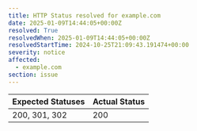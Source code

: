 ```yaml
---
title: HTTP Status resolved for example.com
date: 2025-01-09T14:44:05+00:00Z
resolved: True
resolvedWhen: 2025-01-09T14:44:05+00:00Z
resolvedStartTime: 2024-10-25T21:09:43.191474+00:00
severity: notice
affected:
  - example.com
section: issue
---
```


| Expected Statuses | Actual Status  |
|-------------------|----------------|
| 200, 301, 302 | 200 |
